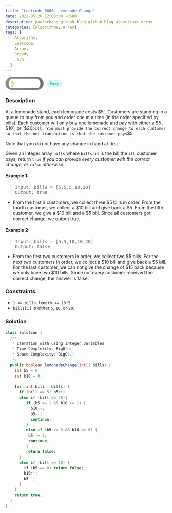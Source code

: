 ```yaml
---
title: "Leetcode 0860. Lemonade Change"
date: 2022-05-20 12:00:00 -0500
description: paolochang github-blog github blog algorithms array
categories: [Algorithms, Array]
tags: [
    Algorithm,
    Leetcode,
    Array,
    Greedy
    Java
  ]
---
```


<style type='text/css'>
blockquote {
  margin-left: 14px;
}
img {
  left: 0 !important;
  transform: none !important;
  -webkit-transform: none !important;
}
[class*="summary"] {
  display: none;
}
[class*="header"] {
  display: flex;
  flex-direction: row;
  align-items: center;
  gap: 10px;
}
[class*="leet_logo"] {
  height: 29px;
  padding: 5px 10px;
  border-radius: 21px;
  background-color: #f7f7f7;
  background: linear-gradient(90deg, rgba(80,80,80,0.65) 0%, rgba(36,36,36,0.65) 100%);
}
[class*="easy"] {
  color: #00B8A3;
  font-size: 12px;
  padding: 4px 10px;
  border-radius: 21px;
  background-color: rgba(0, 184, 163, 0.15);
}
[class*="medium"] {
  color: #FFC01E;
  font-size: 12px;
  padding: 4px 10px;
  border-radius: 21px;
  background-color: #FFC01E26;
}
</style>

<div class=summary>
  At a lemonade stand, each lemonade costs $`5`. Customers are standing in a queue to buy from you and order one at a time (in the order specified by bills). Each customer will only buy one lemonade and pay with either a `$5`, `$10`, or `$20` bill. You must provide the correct change to each customer so that the net transaction is that the customer pays `$5`.
  
  Note that you do not have any change in hand at first.
</div>

<div id=header class=header>
  <img class=leet_logo src="/assets/img/leetcode_logo.png" alt="Leetcode" />
  <span class=easy>Easy</span>
</div>

### Description

At a lemonade stand, each lemonade costs $`5`. Customers are standing in a queue to buy from you and order one at a time (in the order specified by bills). Each customer will only buy one lemonade and pay with either a `$5`, `$10`, or `$20` bill. You must provide the correct change to each customer so that the net transaction is that the customer pays `$5`.

Note that you do not have any change in hand at first.

Given an integer array `bills` where `bills[i]` is the bill the `ith` customer pays, return `true` _if you can provide every customer with the correct change, or `false` otherwise_.

#### Example 1:

> <pre>
> Input: bills = [5,5,5,10,20]
> Output: true
> </pre>

- From the first 3 customers, we collect three $5 bills in order.
  From the fourth customer, we collect a $10 bill and give back a $5.
  From the fifth customer, we give a $10 bill and a $5 bill.
  Since all customers got correct change, we output true.

#### Example 2:

> <pre>
> Input: bills = [5,5,10,10,20]
> Output: false
> </pre>

- From the first two customers in order, we collect two $5 bills.
  For the next two customers in order, we collect a $10 bill and give back a $5 bill.
  For the last customer, we can not give the change of $15 back because we only have two $10 bills.
  Since not every customer received the correct change, the answer is false.

### Constraints:

- `1 <= bills.length <= 10^5`
- `bills[i]` is either `5`, `10`, or `20`.

### Solution

```java
class Solution {
  /**
   * Iteration with using integer variables
   * Time Complexity: BigO(n)
   * Space Complexity: BigO(1)
   */
  public boolean lemonadeChange(int[] bills) {
    int b5 = 0;
    int b10 = 0;

    for (int bill : bills) {
      if (bill == 5) b5++;
      else if (bill == 20){
         if (b5 >= 1 && b10 >= 1) {
           b10--;
           b5--;
           continue;
         }
         else if (b5 >= 3 && b10 == 0) {
          b5 -= 3;
          continue;
         }
         return false;
      }
      else if (bill == 10) {
        if (b5 == 0) return false;
        b10++;
        b5--;
      }
    }
    return true;
  }
}
```

<script>
  const anchor = document.getElementById("header").querySelector("a");
  anchor.classList.remove("popup");
  anchor.style.cursor = "pointer";
  anchor.setAttribute("target", "_black");
  anchor.setAttribute("href", "https://leetcode.com/problems/lemonade-change/");
</script>
